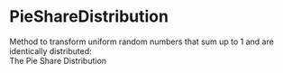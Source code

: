 # PieShareDistribution
Method to transform uniform random numbers that sum up to 1 and are identically distributed:<br>
The Pie Share Distribution

